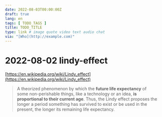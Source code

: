 ```yaml
---
date: 2022-08-03T00:00:00Z
draft: true
lang: en
tags: [ TODO_TAGS ]
title: TODO_TITLE
type: link # image quote video text audio chat
via: "[Who](http://example.com)"
---
```



# 2022-08-02 lindy-effect


[https://en.wikipedia.org/wiki/Lindy_effect](https://en.wikipedia.org/wiki/Lindy_effect)

> A theorized phenomenon by which the **future life expectancy** of some non-perishable things, like a technology or an idea, **is proportional to their current age**. Thus, the Lindy effect proposes the longer a period something has survived to exist or be used in the present, the longer its remaining life expectancy.

